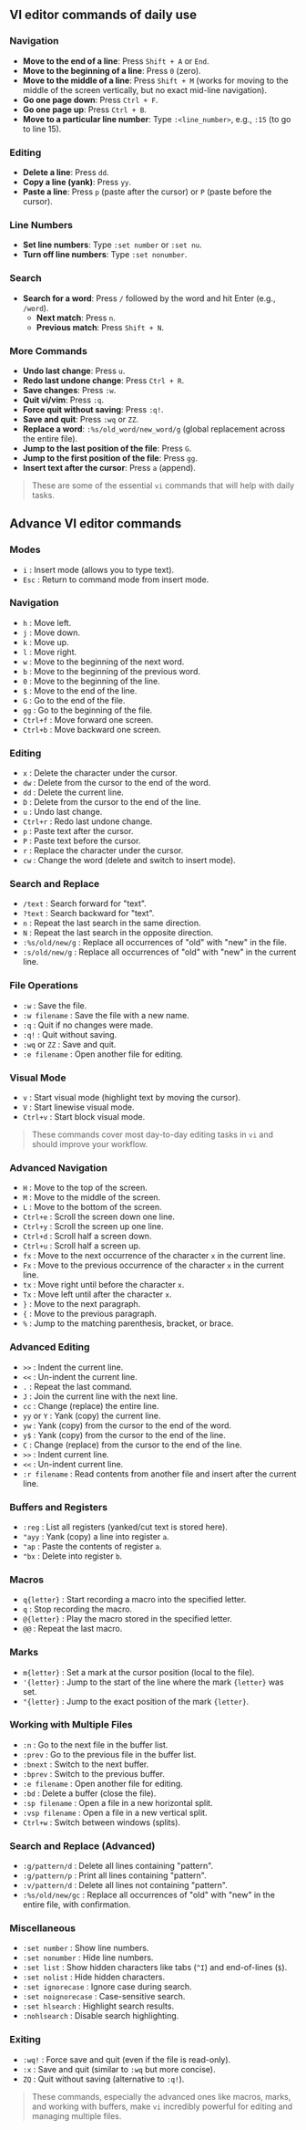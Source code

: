 ## VI editor commands of daily use
### Navigation

* **Move to the end of a line**: Press `Shift + A` or `End`.
* **Move to the beginning of a line**: Press `0` (zero).
* **Move to the middle of a line**: Press `Shift + M` (works for moving to the middle of the screen vertically, but no exact mid-line navigation).
* **Go one page down**: Press `Ctrl + F`.
* **Go one page up**: Press `Ctrl + B`.
* **Move to a particular line number**: Type `:<line_number>`, e.g., `:15` (to go to line 15).

### Editing

* **Delete a line**: Press `dd`.
* **Copy a line (yank)**: Press `yy`.
* **Paste a line**: Press `p` (paste after the cursor) or `P` (paste before the cursor).

### Line Numbers

* **Set line numbers**: Type `:set number` or `:set nu`.
* **Turn off line numbers**: Type `:set nonumber`.

### Search

* **Search for a word**: Press `/` followed by the word and hit Enter (e.g., `/word`).
  * **Next match**: Press `n`.
  * **Previous match**: Press `Shift + N`.

### More Commands

* **Undo last change**: Press `u`.
* **Redo last undone change**: Press `Ctrl + R`.
* **Save changes**: Press `:w`.
* **Quit vi/vim**: Press `:q`.
* **Force quit without saving**: Press `:q!`.
* **Save and quit**: Press `:wq` or `ZZ`.
* **Replace a word**: `:%s/old_word/new_word/g` (global replacement across the entire file).
* **Jump to the last position of the file**: Press `G`.
* **Jump to the first position of the file**: Press `gg`.
* **Insert text after the cursor**: Press `a` (append).

> These are some of the essential `vi` commands that will help with daily tasks.

## Advance VI editor commands

### Modes

* `i` : Insert mode (allows you to type text).
* `Esc` : Return to command mode from insert mode.

### Navigation

* `h` : Move left.
* `j` : Move down.
* `k` : Move up.
* `l` : Move right.
* `w` : Move to the beginning of the next word.
* `b` : Move to the beginning of the previous word.
* `0` : Move to the beginning of the line.
* `$` : Move to the end of the line.
* `G` : Go to the end of the file.
* `gg` : Go to the beginning of the file.
* `Ctrl+f` : Move forward one screen.
* `Ctrl+b` : Move backward one screen.

### Editing

* `x` : Delete the character under the cursor.
* `dw` : Delete from the cursor to the end of the word.
* `dd` : Delete the current line.
* `D` : Delete from the cursor to the end of the line.
* `u` : Undo last change.
* `Ctrl+r` : Redo last undone change.
* `p` : Paste text after the cursor.
* `P` : Paste text before the cursor.
* `r` : Replace the character under the cursor.
* `cw` : Change the word (delete and switch to insert mode).

### Search and Replace

* `/text` : Search forward for "text".
* `?text` : Search backward for "text".
* `n` : Repeat the last search in the same direction.
* `N` : Repeat the last search in the opposite direction.
* `:%s/old/new/g` : Replace all occurrences of "old" with "new" in the file.
* `:s/old/new/g` : Replace all occurrences of "old" with "new" in the current line.

### File Operations

* `:w` : Save the file.
* `:w filename` : Save the file with a new name.
* `:q` : Quit if no changes were made.
* `:q!` : Quit without saving.
* `:wq` or `ZZ` : Save and quit.
* `:e filename` : Open another file for editing.

### Visual Mode

* `v` : Start visual mode (highlight text by moving the cursor).
* `V` : Start linewise visual mode.
* `Ctrl+v` : Start block visual mode.

> These commands cover most day-to-day editing tasks in `vi` and should improve your workflow.

### Advanced Navigation

* `H` : Move to the top of the screen.
* `M` : Move to the middle of the screen.
* `L` : Move to the bottom of the screen.
* `Ctrl+e` : Scroll the screen down one line.
* `Ctrl+y` : Scroll the screen up one line.
* `Ctrl+d` : Scroll half a screen down.
* `Ctrl+u` : Scroll half a screen up.
* `fx` : Move to the next occurrence of the character `x` in the current line.
* `Fx` : Move to the previous occurrence of the character `x` in the current line.
* `tx` : Move right until before the character `x`.
* `Tx` : Move left until after the character `x`.
* `}` : Move to the next paragraph.
* `{` : Move to the previous paragraph.
* `%` : Jump to the matching parenthesis, bracket, or brace.

### Advanced Editing

* `>>` : Indent the current line.
* `<<` : Un-indent the current line.
* `.` : Repeat the last command.
* `J` : Join the current line with the next line.
* `cc` : Change (replace) the entire line.
* `yy` or `Y` : Yank (copy) the current line.
* `yw` : Yank (copy) from the cursor to the end of the word.
* `y$` : Yank (copy) from the cursor to the end of the line.
* `C` : Change (replace) from the cursor to the end of the line.
* `>>` : Indent current line.
* `<<` : Un-indent current line.
* `:r filename` : Read contents from another file and insert after the current line.

### Buffers and Registers

* `:reg` : List all registers (yanked/cut text is stored here).
* `"ayy` : Yank (copy) a line into register `a`.
* `"ap` : Paste the contents of register `a`.
* `"bx` : Delete into register `b`.

### Macros

* `q{letter}` : Start recording a macro into the specified letter.
* `q` : Stop recording the macro.
* `@{letter}` : Play the macro stored in the specified letter.
* `@@` : Repeat the last macro.

### Marks

* `m{letter}` : Set a mark at the cursor position (local to the file).
* `'{letter}` : Jump to the start of the line where the mark `{letter}` was set.
* `"{letter}` : Jump to the exact position of the mark `{letter}`.

### Working with Multiple Files

* `:n` : Go to the next file in the buffer list.
* `:prev` : Go to the previous file in the buffer list.
* `:bnext` : Switch to the next buffer.
* `:bprev` : Switch to the previous buffer.
* `:e filename` : Open another file for editing.
* `:bd` : Delete a buffer (close the file).
* `:sp filename` : Open a file in a new horizontal split.
* `:vsp filename` : Open a file in a new vertical split.
* `Ctrl+w` : Switch between windows (splits).

### Search and Replace (Advanced)

* `:g/pattern/d` : Delete all lines containing "pattern".
* `:g/pattern/p` : Print all lines containing "pattern".
* `:v/pattern/d` : Delete all lines not containing "pattern".
* `:%s/old/new/gc` : Replace all occurrences of "old" with "new" in the entire file, with confirmation.

### Miscellaneous

* `:set number` : Show line numbers.
* `:set nonumber` : Hide line numbers.
* `:set list` : Show hidden characters like tabs (`^I`) and end-of-lines (`$`).
* `:set nolist` : Hide hidden characters.
* `:set ignorecase` : Ignore case during search.
* `:set noignorecase` : Case-sensitive search.
* `:set hlsearch` : Highlight search results.
* `:nohlsearch` : Disable search highlighting.

### Exiting

* `:wq!` : Force save and quit (even if the file is read-only).
* `:x` : Save and quit (similar to `:wq` but more concise).
* `ZQ` : Quit without saving (alternative to `:q!`).

> These commands, especially the advanced ones like macros, marks, and working with buffers, make `vi` incredibly powerful for editing and managing multiple files.

